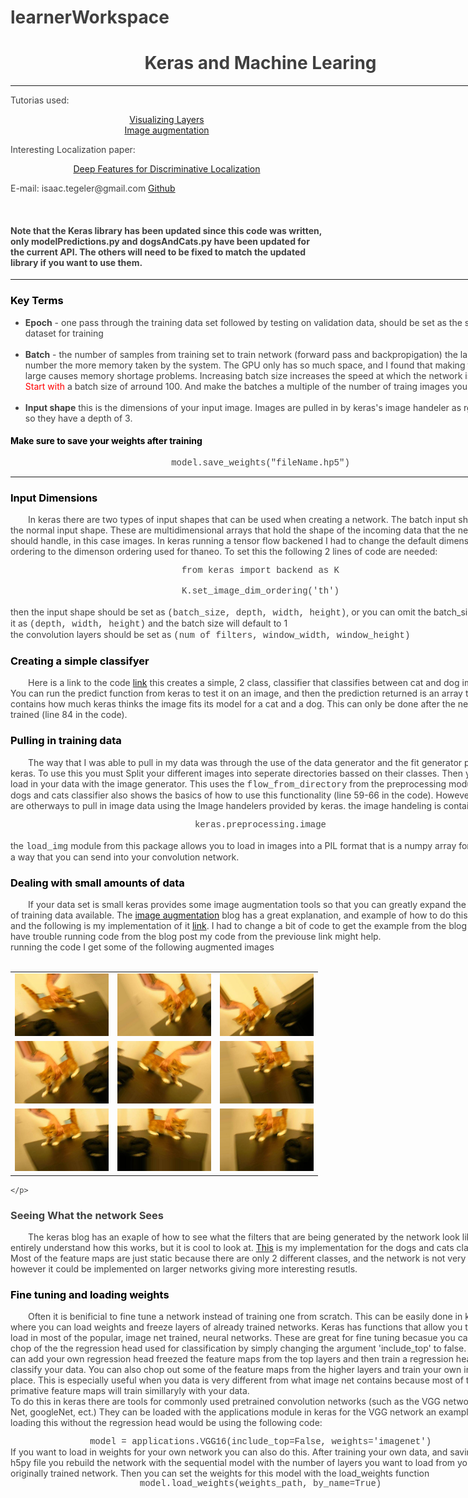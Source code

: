 # learnerWorkspace
<html style="font-family:arial; color:#404040; line-height: 1.8;">

<div  style="width:800px;">
<H1><center>Keras and Machine Learing</center></H1>
<hr>
<div style="width:500px;">
<p>Tutorias used: 
<br>
<center><a href="https://blog.keras.io/how-convolutional-neural-networks-see-the-world.html" target="_blank"> Visualizing Layers</a><br>
     <a href="https://blog.keras.io/building-powerful-image-classification-models-using-very-little-data.html" target="_blank">Image augmentation</a></center> 
</p>
<p>Interesting Localization paper: <br>
<center><a href="http://cnnlocalization.csail.mit.edu/Zhou_Learning_Deep_Features_CVPR_2016_paper.pdf" target="_blank">Deep Features for Discriminative Localization</a></center>
</p>
<p>E-mail: isaac.tegeler@gmail.com    <a href="https://github.com/IsaacIsOkay/learnerWorkspace">Github</a></p>
<br>
	<h4>Note that the Keras library has been updated since this code was written, only modelPredictions.py and dogsAndCats.py have been updated for the current API. The others will need to be fixed to match the updated library if you want to use them.</h4>
</div>
<hr>   
<body>
<div>
<H3 style="color:#000000;"> Key Terms </H3>
<ul>
    <li><b>Epoch</b> - one pass through the training data set followed by testing on validation data, should be set as the size of you dataset for training</li>
    <br>
    <li><b>Batch</b> - the number of samples from training set to train network 
                        (forward pass and backpropigation) the larger this number the more memory taken by the system. 
                        The GPU only has so much space, and I found that making this too large causes memory shortage problems.         
                        Increasing batch size increases the speed at which the network is trained.<span style="color:red"> Start with</span> 
                        a batch size of arround 100. And make the batches a multiple of the number of traing images you have.</li>
    <br>
    <li><b>Input shape</b> this is the dimensions of your input image. Images are pulled in by keras's image handeler as rgb images so they have a depth of 3.
</ul>
</div>

<div>
    <H4 style="color:#000000;">Make sure to save your weights after training</H4>
    <center style="font-family:courier;">model.save_weights("fileName.hp5")</center>
</div>

<hr>
<div>
    <H3 id="input shape" style="color:#000000;"> Input Dimensions </H3>
    <p style="text-indent:2.0em;">In keras there are two types of input shapes that can be used when creating a network. The batch input shape, and the normal input shape. 
        These are multidimensional arrays that hold the shape of the incoming data that the network should handle, in this case images. 
        In keras running a tensor flow backened I had to change the default dimenson ordering to the dimenson ordering used for thaneo. 
        To set this the following 2 lines of code are needed:
        <br>
        <center style="font-family:courier;">from keras import backend as K</center>
        <br>
        <center style="font-family:courier;">K.set_image_dim_ordering('th')</center>
<br>
    then the input shape should be set as <span style="font-family:courier;">(batch_size, depth, width, height)</span>, or you can omit the batch_size and set it as 
    <span style="font-family:courier;">(depth, width, height)</span> and the batch size will default to 1
<br>
    the convolution layers should be set as <span style="font-family:courier;">(num of filters, window_width, window_height)</span>
    </p>
</div>

<div>
    <H3 style="color:#000000;">Creating a simple classifyer</H3>
    <p style="text-indent:2.0em;">Here is a link to the code 
	<a href="https://github.com/IsaacIsOkay/learnerWorkspace/blob/master/dogsAndCats.py" target="_blank">link</a> 
	this creates a simple, 2 class, classifier that classifies between cat and dog images. 
	You can run the predict function from keras to test it on an image, and then the prediction returned is an array
        that contains how much keras thinks the image fits its model for a cat and a dog. This can only be done after 
	the network is trained (line 84 in the code).
    </p>
</div>

<div>
    <H3 style="color:#000000;">Pulling in training data</H3>
    <p style="text-indent:2.0em;">
        The way that I was able to pull in my data was through the use of the data generator
        and the fit generator provided in keras. To use this you must
	Split your different images into seperate directories bassed on their classes. Then you can load in your data with the image generator. This uses the 
	<span style="font-family:courier;"> flow_from_directory</span> from the preprocessing module. The dogs and cats
	classifier also shows the basics of how to use this functionality (line 59-66 in the code).
        However there are otherways to pull in image data using the Image handelers provided by keras.
        the image handeling is contained in:
	<br>
	<center style="font-family:courier;">keras.preprocessing.image</center>
	<br>
	the <span style="font-family:courier;">load_img</span> module from this package allows you
	to load in images into a PIL format that is a numpy array formated in a way that
	you can send into your convolution network.
	</p>
</div>

<div>
    <H3 style="color:#000000;">Dealing with small amounts of data</H3>
    <p style="text-indent:2.0em;">
        If your data set is small keras provides some image augmentation tools so that
        you can greatly expand the amount of training data available.
        The <a href="https://blog.keras.io/building-powerful-image-classification-models-using-very-little-data.html" target="_blank">image augmentation</a>
        blog has a great explanation, and example of how to do this in keras, and the following is my implementation of it
        <a href="https://github.com/IsaacIsOkay/learnerWorkspace/blob/master/dataAugmentation.py" target="_blank">link</a>. 
	I had to change a bit of code to get the example from the blog so if you have trouble running
        code from the blog post my code from the previouse link might help.
	<br>
	running the code I get some of the following augmented images
	<br>
	<br>
	<table>
		<tr>
			<td><img src="https://github.com/IsaacIsOkay/learnerWorkspace/blob/master/preview/cat_0_1623.jpeg?raw=true" style="width:150px;height:100px;"></td>
			<td><img src="https://github.com/IsaacIsOkay/learnerWorkspace/blob/master/preview/cat_0_2722.jpeg?raw=true" style="width:150px;height:100px;"></td>
			<td><img src="https://github.com/IsaacIsOkay/learnerWorkspace/blob/master/preview/cat_0_2957.jpeg?raw=true" style="width:150px;height:100px;"></td>
		</tr>
		<tr>
			<td><img src="https://github.com/IsaacIsOkay/learnerWorkspace/blob/master/preview/cat_0_3051.jpeg?raw=true" style="width:150px;height:100px;"></td>
			<td><img src="https://github.com/IsaacIsOkay/learnerWorkspace/blob/master/preview/cat_0_8084.jpeg?raw=true" style="width:150px;height:100px;"></td>
			<td><img src="https://github.com/IsaacIsOkay/learnerWorkspace/blob/master/preview/cat_0_3544.jpeg?raw=true" style="width:150px;height:100px;"></td>
		</tr>
		<tr>
			<td><img src="https://github.com/IsaacIsOkay/learnerWorkspace/blob/master/preview/cat_0_9404.jpeg?raw=true" style="width:150px;height:100px;"></td>
			<td><img src="https://github.com/IsaacIsOkay/learnerWorkspace/blob/master/preview/cat_0_9715.jpeg?raw=true" style="width:150px;height:100px;"></td>
			<td><img src="https://github.com/IsaacIsOkay/learnerWorkspace/blob/master/preview/cat_0_3888.jpeg?raw=true" style="width:150px;height:100px;"></td>
		</tr>
	</table>
		
    </p>
    
</div>

<div>
    <H3>Seeing What the network Sees</H3>
    <p style="text-indent:2.0em;"> The keras blog has an exaple of how to see what the filters that
	are being generated by the network look like. I don't entirely understand how this works, but
	it is cool to look at. <a href="https://github.com/IsaacIsOkay/learnerWorkspace/blob/master/exploreLayers.py">This</a> is my implementation for the dogs and cats classifier. Most of 
	the feature maps are just static because there are only 2 different classes, and the network
	is not very deep, however it could be implemented on larger networks giving more interesting
	resutls.
    </p>
</div>

<div>
    <H3 style="color:#000000;">Fine tuning and loading weights</H3>
    <p style="text-indent:2.0em;">
        Often it is benificial to fine tune a network instead of training one
        from scratch. This can be easily done in keras where you can load weights and 
        freeze layers of already trained networks. Keras has functions that allow you to easily
        load in most of the popular, image net trained, neural networks. These are great for
        fine tuning becasue you can just chop of the the regression head used for classification
        by simply changing the argument 'include_top' to false. Then you can add your own regression 
	head freezed the feature maps from the top layers and then train a regression head to 
	classify your data. You can also chop out some of the feature maps from the higher layers 
	and train your own in their place. This is especially useful when you data is very 
	different from what image net contains because most of the more primative feature maps 
	will train simillaryly with your data.
	<br>
	To do this in keras there are tools for commonly used pretrained convolution networks (such as the VGG network, Alex Net, googleNet, ect.) They can be loaded with the applications
	module in keras for the VGG network an example of loading this without the regression head would be using the following code:
	<center style="font-family:courier;">model = applications.VGG16(include_top=False, weights='imagenet')</center>
	If you want to load in weights for your own network you can also do this. After training your own data, and saving it as an h5py file you rebuild the network with the sequential model with the number 	of layers you want to load from your originally trained network. Then you can set the weights for this model with the load_weights function
		<center style="font-family:courier;">model.load_weights(weights_path, by_name=True)</center>
     </p>
</div>

</body>
</div>
</html>

